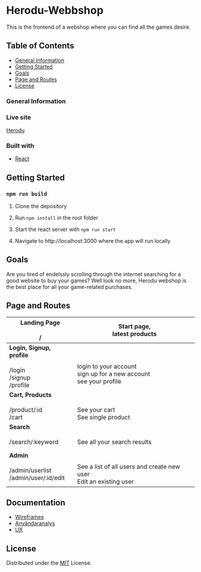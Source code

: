# Herodu-Webbshop

This is the frontend of a webshop where you can find all the games desire.

## Table of Contents

- [General Information](#general-information)
- [Getting Started](#getting-started)
- [Goals](#goals)
- [Page and Routes](#[page-and-routes])
- [License](#license)


### General Information

### Live site

[Herodu](https://herodu-app.netlify.app/)


### Built with

- [React](https://reactjs.org)




## Getting Started

### `npm run build`

1. Clone the depository
2. Run ``` npm install ``` in the root folder




3. Start the react server with ``` npm run start ```



4. Navigate to http://localhost:3000 where the app will run locally


## Goals

Are you tired of endelssly scrolling through the internet searching for a good website to buy your games? Well look no more, Herodu webshop is the best place for all your game-related purchases.

## Page and Routes

| **Landing Page**<br><br>/                                       | Start page,<br>latest products                                                 |
|-----------------------------------------------------------------|--------------------------------------------------------------------------------|
| **Login, Signup, profile**<br><br>/login<br>/signup<br>/profile | <br><br>login to your account<br>sign up for a new account<br>see your profile |
| **Cart, Products**<br><br>/product/:id<br>/cart                 | <br><br>See your cart<br>See single product                                    |
| **Search** <br><br>/search/:keyword                             | <br><br>See all your search results                                            |
| **Admin**<br><br>/admin/userlist<br>/admin/user/:id/edit        | <br><br>See a list of all users and create new user<br>Edit an existing user   |



## Documentation
- [Wireframes](https://www.figma.com/file/pEbz0xOVfCItDweQK0TKKL/Wireframe-Herodu?node-id=0%3A1)
- [Användaranalys](https://docs.google.com/forms/d/1oT3_jQ2dVydGMrW-QuHAQ2BuvFysEnh6YSTY9n9wFio/edit#responses)
- [UX](https://docs.google.com/document/d/1cjwc1nIodN0G51BTffdVfKQokXw5mG_RH2rT1jOLto0/edit)



## License

Distributed under the [MIT](https://choosealicense.com/licenses/mit/) License.
